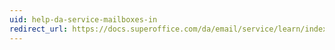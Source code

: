 ```yaml
---
uid: help-da-service-mailboxes-in
redirect_url: https://docs.superoffice.com/da/email/service/learn/index.html#email-in
---
```

